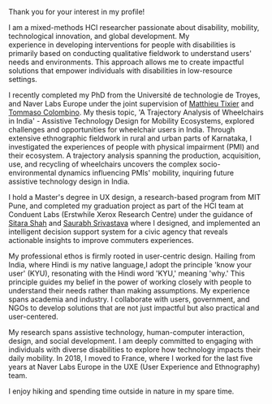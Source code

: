 Thank you for your interest in my profile! 

I am a mixed-methods HCI researcher passionate about disability, mobility, technological innovation, and global development. My experience in developing interventions for people with disabilities is primarily based on conducting qualitative fieldwork to understand users' needs and environments. This approach allows me to create impactful solutions that empower individuals with disabilities in low-resource settings. 

I recently completed my PhD from the Université de technologie de Troyes, and Naver Labs Europe under the joint supervision of [Matthieu Tixier](https://dblp.org/pid/82/3967.html) and [Tommaso Colombino](https://dblp.org/pid/50/3140.html). My thesis topic, 'A Trajectory Analysis of Wheelchairs in India' - Assistive Technology Design for Mobility Ecosystems, explored challenges and opportunities for wheelchair users in India. Through extensive ethnographic fieldwork in rural and urban parts of Karnataka, I investigated the experiences of people with physical impairment (PMI) and their ecosystem. A trajectory analysis spanning the production, acquisition, use, and recycling of wheelchairs uncovers the complex socio-environmental dynamics influencing PMIs' mobility, inquiring future assistive technology design in India.

I hold a Master's degree in UX design, a research-based program from MIT Pune, and completed my graduation project as part of the HCI team at Conduent Labs (Erstwhile Xerox Research Centre) under the guidance of [Sitara Shah](https://dl.acm.org/profile/99659305474)  and [Saurabh Srivastava](https://dl.acm.org/profile/81498656208)  where I designed, and implemented an intelligent decision support system for a civic agency that reveals actionable insights to improve commuters experiences.

My professional ethos is firmly rooted in user-centric design. Hailing from India, where Hindi is my native language,I adopt the principle 'know your user' (KYU), resonating with the Hindi word 'KYU,' meaning 'why.' This principle guides my belief in the power of working closely with people to understand their needs rather than making assumptions. My experience spans academia and industry. I collaborate with users, government, and NGOs to develop solutions that are not just impactful but also practical and user-centered.

My research spans assistive technology, human-computer interaction, design, and social development. I am deeply committed to engaging with individuals with diverse disabilities to explore how technology impacts their daily mobility. In 2018, I moved to France, where I worked for the last five years at Naver Labs Europe in the UXE (User Experience and Ethnography) team. 

I enjoy hiking and spending time outside in nature in my spare time.




